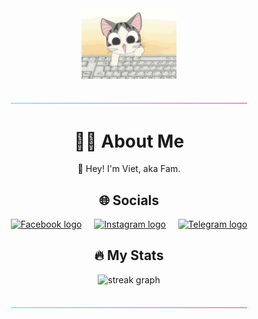 <div align="center">
    <img src="img/cute-cat-typing.gif" width="30%">
</div>

###

<div align="center">
    <img src="img/gradient.png" width="75%" alt="Gradient image"/>
</div>

###

<h1 align="Center">👨‍💻 About Me</h1>
<p align="center">🤝 Hey! I'm Viet, aka Fam.</p>

###

<h2 align="center">🌐 Socials</h2>
<p align="center">
    <a href="https://facebook.com/phung.viet.68" target="_blank"><img src="https://img.shields.io/badge/Facebook-%231877F2.svg?logo=Facebook&logoColor=white" height="25" alt="Facebook logo"/></a>
    <img width="12" />
    <a href="https://instagram.com/Phunt_Vieg_" target="_blank"><img src="https://img.shields.io/badge/Instagram-%23E4405F.svg?logo=Instagram&logoColor=white" height="25" alt="Instagram logo"/></a>
    <img width="12" />
    <a href="https://t.me/viegphunt" target="_blank"><img src="https://img.shields.io/badge/Telegram-2CA5E0?logo=Telegram&logoColor=white" height="25" alt="Telegram logo"/></a>
</p>

###

<h2 align="center">🔥 My Stats</h2>
<div align="center">
    <img src="https://github-readme-stats.vercel.app/api/top-langs/?username=ViegPhunt&theme=dracula&hide_border=false&include_all_commits=false&count_private=false&layout=compact" alt="streak graph"/>
</div>

###

<div align="center">
    <img src="img/gradient.png" width="75%" alt="Gradient image"/>
</div>

###
